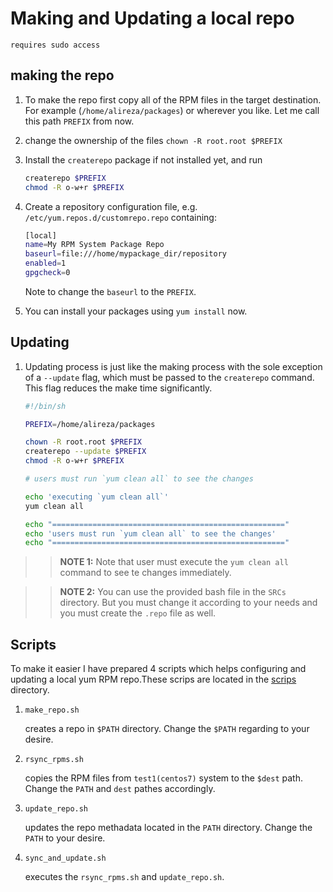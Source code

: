 # Making and Updating a local repo

    requires sudo access

## making the repo

1. To make the repo first copy all of the RPM files in the target destination. For example (`/home/alireza/packages`) or wherever you like. Let me call this path `PREFIX` from now.

1. change the ownership of the files `chown -R root.root $PREFIX`

1.  Install the `createrepo` package if not installed yet, and run

    ```bash
    createrepo $PREFIX
    chmod -R o-w+r $PREFIX
    ```
1. Create a repository configuration file, e.g. `/etc/yum.repos.d/customrepo.repo` containing:
    ```bash
    [local]
    name=My RPM System Package Repo
    baseurl=file:///home/mypackage_dir/repository
    enabled=1
    gpgcheck=0
    ```
    Note to change the `baseurl` to the `PREFIX`.

1. You can install your packages using `yum install` now. 


## Updating

1. Updating process is just like the making process with the sole exception of a `--update` flag, which must be passed to the `createrepo` command. 
This flag reduces the make time significantly. 

    ```bash
    #!/bin/sh

    PREFIX=/home/alireza/packages

    chown -R root.root $PREFIX
    createrepo --update $PREFIX
    chmod -R o-w+r $PREFIX

    # users must run `yum clean all` to see the changes 

    echo 'executing `yum clean all`'
    yum clean all

    echo "===================================================="
    echo 'users must run `yum clean all` to see the changes'
    echo "===================================================="
    ```

>>**NOTE 1:** Note that user must execute the `yum clean all` command to see te changes immediately.

>>**NOTE 2:** You can use the provided bash file in the `SRCs` directory. But you must change it according to your needs and you must create the `.repo` file as well.

## Scripts

To make it easier I have prepared 4 scripts which helps configuring and updating a local yum RPM repo.These scrips are located in the [scrips](sftp://alireza@172.16.189.18/home/alireza/installationDocumentations/7_centos7/pre_1_Making_local_RPM_repo) directory.

1. `make_repo.sh`

    creates a repo in `$PATH` directory. Change the `$PATH` regarding to your desire.

1. `rsync_rpms.sh`

    copies the RPM files from `test1(centos7)` system to the `$dest` path. Change the `PATH` and `dest` pathes accordingly.

1. `update_repo.sh`

    updates the repo methadata located in the `PATH` directory. Change the `PATH` to your desire.

1. `sync_and_update.sh`

    executes the `rsync_rpms.sh` and `update_repo.sh`.
